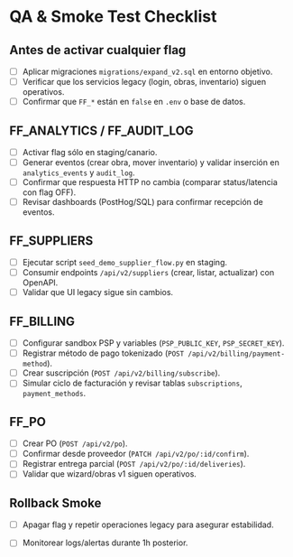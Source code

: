 # QA & Smoke Test Checklist

## Antes de activar cualquier flag
- [ ] Aplicar migraciones `migrations/expand_v2.sql` en entorno objetivo.
- [ ] Verificar que los servicios legacy (login, obras, inventario) siguen operativos.
- [ ] Confirmar que `FF_*` están en `false` en `.env` o base de datos.

## FF_ANALYTICS / FF_AUDIT_LOG
- [ ] Activar flag sólo en staging/canario.
- [ ] Generar eventos (crear obra, mover inventario) y validar inserción en `analytics_events` y `audit_log`.
- [ ] Confirmar que respuesta HTTP no cambia (comparar status/latencia con flag OFF).
- [ ] Revisar dashboards (PostHog/SQL) para confirmar recepción de eventos.

## FF_SUPPLIERS
- [ ] Ejecutar script `seed_demo_supplier_flow.py` en staging.
- [ ] Consumir endpoints `/api/v2/suppliers` (crear, listar, actualizar) con OpenAPI.
- [ ] Validar que UI legacy sigue sin cambios.

## FF_BILLING
- [ ] Configurar sandbox PSP y variables (`PSP_PUBLIC_KEY`, `PSP_SECRET_KEY`).
- [ ] Registrar método de pago tokenizado (`POST /api/v2/billing/payment-method`).
- [ ] Crear suscripción (`POST /api/v2/billing/subscribe`).
- [ ] Simular ciclo de facturación y revisar tablas `subscriptions`, `payment_methods`.

## FF_PO
- [ ] Crear PO (`POST /api/v2/po`).
- [ ] Confirmar desde proveedor (`PATCH /api/v2/po/:id/confirm`).
- [ ] Registrar entrega parcial (`POST /api/v2/po/:id/deliveries`).
- [ ] Validar que wizard/obras v1 siguen operativos.

## Rollback Smoke
- [ ] Apagar flag y repetir operaciones legacy para asegurar estabilidad.
- [ ] Monitorear logs/alertas durante 1h posterior.

